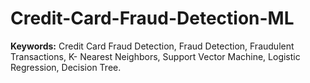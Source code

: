 # Credit-Card-Fraud-Detection-ML

<b>Keywords:</b> Credit Card Fraud Detection, Fraud Detection, Fraudulent Transactions, K- Nearest Neighbors, Support Vector Machine, Logistic Regression, Decision Tree.
